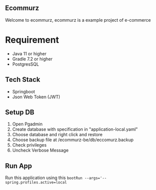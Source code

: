 ## Ecommurz
Welcome to ecommurz, ecommurz is a example project of e-commerce

# Requirement
* Java 11 or higher
* Gradle 7.2 or higher
* PostgresSQL

## Tech Stack
* Springboot
* Json Web Token (JWT)

## Setup DB
1. Open Pgadmin
2. Create database with specification in "application-local.yaml"
3. Choose database and right click and restore
4. Choose backup file at /ecommurz-be/db/eccomurz.backup
5. Check privileges
6. Uncheck Verbose Message

## Run App
Run this application using this
```bootRun --args='--spring.profiles.active=local```